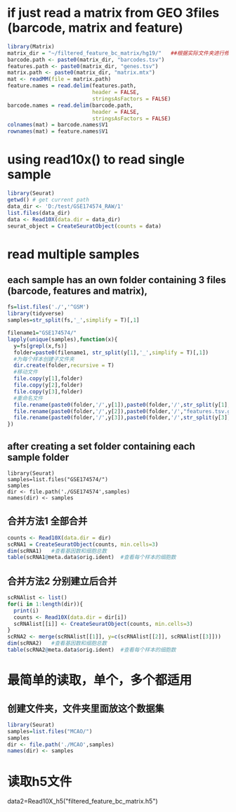 # if just read a matrix from GEO 3files (barcode, matrix and feature)
```r
library(Matrix)
matrix_dir = "~/filtered_feature_bc_matrix/hg19/"   ##根据实际文件夹进行修改
barcode.path <- paste0(matrix_dir, "barcodes.tsv")
features.path <- paste0(matrix_dir, "genes.tsv")
matrix.path <- paste0(matrix_dir, "matrix.mtx")
mat <- readMM(file = matrix.path)
feature.names = read.delim(features.path,
                           header = FALSE,
                           stringsAsFactors = FALSE)
barcode.names = read.delim(barcode.path,
                           header = FALSE,
                           stringsAsFactors = FALSE)
colnames(mat) = barcode.names$V1
rownames(mat) = feature.names$V1
```
# using read10x() to read single sample
```r
library(Seurat)
getwd() # get current path
data_dir <- 'D:/test/GSE174574_RAW/1'
list.files(data_dir)
data <- Read10X(data.dir = data_dir)
seurat_object = CreateSeuratObject(counts = data)
```
# read multiple samples
## each sample has an own folder containing 3 files (barcode, features and matrix),
```r
fs=list.files('./','^GSM')
library(tidyverse)
samples=str_split(fs,'_',simplify = T)[,1]

filename1="GSE174574/"
lapply(unique(samples),function(x){
  y=fs[grepl(x,fs)]
  folder=paste0(filename1, str_split(y[1],'_',simplify = T)[,1])
  #为每个样本创建子文件夹
  dir.create(folder,recursive = T)
  #移动文件
  file.copy(y[1],folder)
  file.copy(y[2],folder)
  file.copy(y[3],folder)
  #重命名文件
  file.rename(paste0(folder,'/',y[1]),paste0(folder,'/',str_split(y[1],'_',simplify = T)[,3]))
  file.rename(paste0(folder,'/',y[2]),paste0(folder,'/',"features.tsv.gz"))
  file.rename(paste0(folder,'/',y[3]),paste0(folder,'/',str_split(y[3],'_',simplify = T)[,3]))
})
```

## after creating a  set folder containing each sample folder
```
library(Seurat)
samples=list.files("GSE174574/")
samples
dir <- file.path('./GSE174574',samples)
names(dir) <- samples
```
## 合并方法1 全部合并
```r
counts <- Read10X(data.dir = dir)
scRNA1 = CreateSeuratObject(counts, min.cells=3)
dim(scRNA1)   #查看基因数和细胞总数
table(scRNA1@meta.data$orig.ident)  #查看每个样本的细胞数
```

## 合并方法2 分别建立后合并
```r
scRNAlist <- list()
for(i in 1:length(dir)){
  print(i)
  counts <- Read10X(data.dir = dir[i])
  scRNAlist[[i]] <- CreateSeuratObject(counts, min.cells=3)
}
scRNA2 <- merge(scRNAlist[[1]], y=c(scRNAlist[[2]], scRNAlist[[3]]))
dim(scRNA2)   #查看基因数和细胞总数
table(scRNA2@meta.data$orig.ident)  #查看每个样本的细胞数
```
# 最简单的读取，单个，多个都适用
## 创建文件夹，文件夹里面放这个数据集
```r
library(Seurat)
samples=list.files("MCAO/")
samples
dir <- file.path('./MCAO',samples)
names(dir) <- samples
```

# 读取h5文件
data2=Read10X_h5("filtered_feature_bc_matrix.h5")
